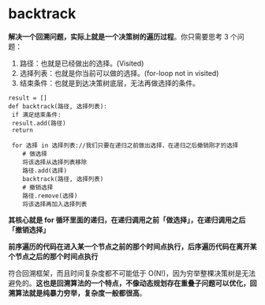 # backtrack
**解决一个回溯问题，实际上就是一个决策树的遍历过程**。你只需要思考 3 个问题：

1. 路径：也就是已经做出的选择。(Visited)
2. 选择列表：也就是你当前可以做的选择。(for-loop not in visited)
3. 结束条件：也就是到达决策树底层，无法再做选择的条件。

```
result = []  
def backtrack(路径, 选择列表):  
 if 满足结束条件:  
 result.add(路径)  
 return  
  
 for 选择 in 选择列表://我们只要在递归之前做出选择，在递归之后撤销刚才的选择
    # 做选择
    将该选择从选择列表移除
    路径.add(选择)
    backtrack(路径, 选择列表)
    # 撤销选择
    路径.remove(选择)
    将该选择再加入选择列表
 ```
 **其核心就是 for 循环里面的递归，在递归调用之前「做选择」，在递归调用之后「撤销选择」**

**前序遍历的代码在进入某一个节点之前的那个时间点执行，后序遍历代码在离开某个节点之后的那个时间点执行**

符合回溯框架，而且时间复杂度都不可能低于 O(N!)，因为穷举整棵决策树是无法避免的。**这也是回溯算法的一个特点，不像动态规划存在重叠子问题可以优化，回溯算法就是纯暴力穷举，复杂度一般都很高**。